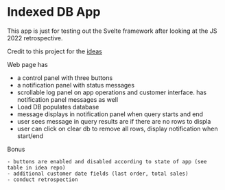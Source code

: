 # Indexed DB App

This app is just for testing out the Svelte framework after looking at the JS 2022 retrospective.

Credit to this project for the [ideas](https://github.com/florinpop17/app-ideas/blob/master/Projects/1-Beginner/First-DB-App.md])

Web page has 
  - a control panel with three buttons
  - a notification panel with status messages
  - scrollable log panel on app operations and customer interface. has notification panel messages as well
  - Load DB populates database
  - message displays in notification panel when query starts and end
  - user sees message in query results are if there are no rows to displa
  - user can click on clear db to remove all rows, display notification when start/end

  Bonus
    
    - buttons are enabled and disabled according to state of app (see table in idea repo)
    - additional customer date fields (last order, total sales)
    - conduct retrospection